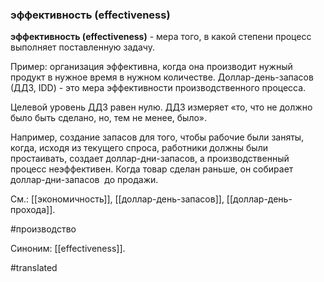 ### эффективность (effectiveness)

**эффективность (effectiveness)** - мера того, в какой степени процесс выполняет поставленную задачу.

Пример: организация эффективна, когда она производит нужный продукт в нужное время в нужном количестве. Доллар-день-запасов (ДДЗ, IDD) - это мера эффективности производственного процесса.

Целевой уровень ДДЗ равен нулю. ДДЗ измеряет «то, что не должно было быть сделано, но, тем не менее, было».

Например, создание запасов для того, чтобы рабочие были заняты, когда, исходя из текущего спроса, работники должны были простаивать, создает доллар-дни-запасов, а производственный процесс неэффективен. Когда товар сделан раньше, он собирает доллар-дни-запасов  до продажи.

См.: [[экономичность]], [[доллар-день-запасов]], [[доллар-день-прохода]].

#производство

Синоним: [[effectiveness]].

#translated
